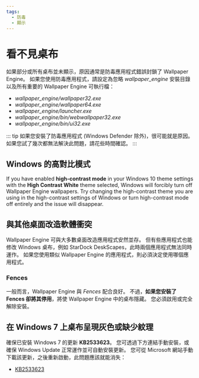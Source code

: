 ```yaml
---
tags:
  - 防毒
  - 顯示
---
```


# 看不見桌布

如果部分或所有桌布並未顯示，原因通常是防毒應用程式錯誤封鎖了 Wallpaper Engine。 如果您使用防毒應用程式，請設定為忽略 *wallpaper_engine* 安裝目錄以及所有重要的 Wallpaper Engine 可執行檔：

* *wallpaper_engine/wallpaper32.exe*
* *wallpaper_engine/wallpaper64.exe*
* *wallpaper_engine/launcher.exe*
* *wallpaper_engine/bin/webwallpaper32.exe*
* *wallpaper_engine/bin/ui32.exe*

::: tip
如果您安裝了防毒應用程式 (Windows Defender 除外)，很可能就是原因。 如果您試了幾次都無法解決此問題，請花些時間確認。
:::

## Windows 的高對比模式

If you have enabled **high-contrast mode** in your Windows 10 theme settings with the **High Contrast White** theme selected, Windows will forcibly turn off Wallpaper Engine wallpapers. Try changing the high-contrast theme you are using in the high-contrast settings of Windows or turn high-contrast mode off entirely and the issue will disappear.

## 與其他桌面改造軟體衝突

Wallpaper Engine 可與大多數桌面改造應用程式安然並存。 但有些應用程式也能修改 Windows 桌布，例如 StarDock DeskScapes，此時兩個應用程式無法同時運作。 如果您使用類似 Wallpaper Engine 的應用程式，則必須決定使用哪個應用程式。

### Fences

一般而言，Wallpaper Engine 與 *Fences* 配合良好。 不過，**如果您安裝了 Fences 卻將其停用**，將使 Wallpaper Engine 中的桌布隱藏。 您必須啟用或完全解除安裝。

## 在 Windows 7 上桌布呈現灰色或缺少紋理

確保已安裝 Windows 7 的更新 **KB2533623**。 您可透過下方連結手動安裝，或確保 Windows Update 正常運作並可自動安裝更新。 您可從 Microsoft 網站手動下載該更新，之後重新啟動，此問題應該就能消失：

* [KB2533623](https://support.microsoft.com/zh-tw/help/2533623/microsoft-security-advisory-insecure-library-loading-could-allow-remot)